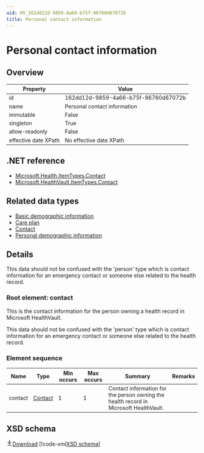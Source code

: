 ```yaml
---
uid: HV_162dd12d-9859-4a66-b75f-96760d67072b
title: Personal contact information
---
```


# Personal contact information

## Overview

Property|Value
---|---
id|162dd12d-9859-4a66-b75f-96760d67072b
name|Personal contact information
immutable|False
singleton|True
allow-readonly|False
effective date XPath|No effective date XPath

## .NET reference
- [Microsoft.Health.ItemTypes.Contact](https://docs.microsoft.com/dotnet/api/microsoft.health.itemtypes.contact)
- [Microsoft.HealthVault.ItemTypes.Contact](https://docs.microsoft.com/dotnet/api/microsoft.healthvault.itemtypes.contact)

## Related data types

- [Basic demographic information](xref:HV_3b3e6b16-eb69-483c-8d7e-dfe116ae6092)
- [Care plan](xref:HV_415c95e0-0533-4d9c-ac73-91dc5031186c)
- [Contact](xref:HV_25c94a9f-9d3d-4576-96dc-6791178a8143)
- [Personal demographic information](xref:HV_92ba621e-66b3-4a01-bd73-74844aed4f5b)

## Details
This data should not be confused with the 'person' type which is contact information for an emergency contact or someone else related to the health record.

<a name='contact'></a>

### Root element: contact

This is the contact information for the person owning a health record in Microsoft HealthVault.

This data should not be confused with the 'person' type which is contact information for an emergency contact or someone else related to the health record.

### Element sequence

Name|Type|Min occurs|Max occurs|Summary|Remarks
---|---|---|---|---|---
contact|[Contact](xref:HV_25c94a9f-9d3d-4576-96dc-6791178a8143)|1|1|Contact information for the person owning the health record in Microsoft HealthVault.|

## XSD schema
[![Download](/healthvault/images/download.png)Download](xsd/contact.xsd)
[!code-xml[XSD schema](xsd/contact.xsd)]
